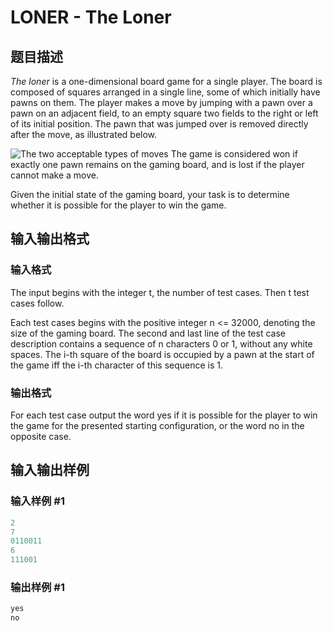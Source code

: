 # LONER - The Loner

## 题目描述

 _The loner_ is a one-dimensional board game for a single player. The board is composed of squares arranged in a single line, some of which initially have pawns on them. The player makes a move by jumping with a pawn over a pawn on an adjacent field, to an empty square two fields to the right or left of its initial position. The pawn that was jumped over is removed directly after the move, as illustrated below.

![The two acceptable types of moves](https://cdn.luogu.com.cn/upload/vjudge_pic/SP140/b50f821fcafd3d927ab438aa47deb8477d4978d1.png) The game is considered won if exactly one pawn remains on the gaming board, and is lost if the player cannot make a move.

Given the initial state of the gaming board, your task is to determine whether it is possible for the player to win the game.

## 输入输出格式

### 输入格式

 The input begins with the integer t, the number of test cases. Then t test cases follow.

Each test cases begins with the positive integer n <= 32000, denoting the size of the gaming board. The second and last line of the test case description contains a sequence of n characters 0 or 1, without any white spaces. The i-th square of the board is occupied by a pawn at the start of the game iff the i-th character of this sequence is 1.

### 输出格式

 For each test case output the word yes if it is possible for the player to win the game for the presented starting configuration, or the word no in the opposite case.

## 输入输出样例

### 输入样例 #1

```cpp
2
7
0110011
6
111001
```


### 输出样例 #1

```cpp
yes
no
```


